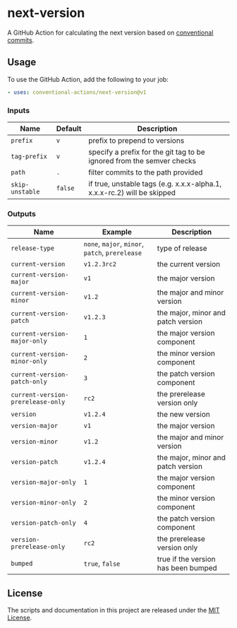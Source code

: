 # next-version

A GitHub Action for calculating the next version based on [conventional commits](https://www.conventionalcommits.org/en/v1.0.0/).

## Usage

To use the GitHub Action, add the following to your job:

```yaml
- uses: conventional-actions/next-version@v1
```

### Inputs

| Name            | Default | Description                                                             |
|-----------------|---------|-------------------------------------------------------------------------|
| `prefix`        | `v`     | prefix to prepend to versions                                           |
| `tag-prefix`    | `v`     | specify a prefix for the git tag to be ignored from the semver checks   |
| `path`          | `.`     | filter commits to the path provided                                     |
| `skip-unstable` | `false` | if true, unstable tags (e.g. x.x.x-alpha.1, x.x.x-rc.2) will be skipped |

### Outputs

| Name                              | Example                                         | Description                         |
|-----------------------------------|-------------------------------------------------|-------------------------------------|
| `release-type`                    | `none`, `major`, `minor`, `patch`, `prerelease` | type of release                     |
| `current-version`                 | `v1.2.3rc2`                                     | the current version                 |
| `current-version-major`           | `v1`                                            | the major version                   |
| `current-version-minor`           | `v1.2`                                          | the major and minor version         |
| `current-version-patch`           | `v1.2.3`                                        | the major, minor and patch version  |
| `current-version-major-only`      | `1`                                             | the major version component         |
| `current-version-minor-only`      | `2`                                             | the minor version component         |
| `current-version-patch-only`      | `3`                                             | the patch version component         |                        
| `current-version-prerelease-only` | `rc2`                                           | the prerelease version only         |                      
| `version`                         | `v1.2.4`                                        | the new version                     |
| `version-major`                   | `v1`                                            | the major version                   |                                 
| `version-minor`                   | `v1.2`                                          | the major and minor version         |                     
| `version-patch`                   | `v1.2.4`                                        | the major, minor and patch version  |
| `version-major-only`              | `1`                                             | the major version component         |
| `version-minor-only`              | `2`                                             | the minor version component         |
| `version-patch-only`              | `4`                                             | the patch version component         |
| `version-prerelease-only`         | `rc2`                                           | the prerelease version only         |
| `bumped`                          | `true`, `false`                                 | true if the version has been bumped |

## License

The scripts and documentation in this project are released under the [MIT License](LICENSE).
